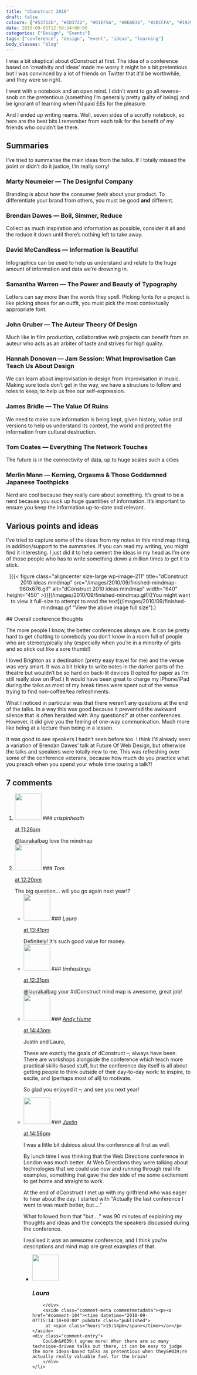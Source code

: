```yaml
---
title: "dConstruct 2010"
draft: false
colours: ["#53712b", "#1D3722", "#D1EF5A", "#8EAB36", "#2DCCFA", "#19291c", "#464646"]
date: 2010-09-05T12:58:54+00:00
categories: ["Design", "Events"]
tags: ["conference", "design", "event", "ideas", "learning"]
body_classes: "blog"
---
```


I was a bit skeptical about dConstruct at first. The idea of a conference based on ‘creativity and ideas’ made me worry it might be a bit pretentious but I was convinced by a lot of friends on Twitter that it’d be worthwhile, and they were so right.

I went with a notebook and an open mind. I didn’t want to go all reverse-snob on the pretentious (something I’m generally pretty guilty of being) and be ignorant of learning when I’d paid ££s for the pleasure.

And I ended up writing reams. Well, seven sides of a scruffy notebook, so here are the best bits I remember from each talk for the benefit of my friends who couldn’t be there.

## Summaries

I’ve tried to summarise the main ideas from the talks. If I totally missed the point or didn’t do it justice, I’m really sorry!

### Marty Neumeier — The Designful Company

Branding is about how the consumer *feels* about your product. To differentiate your brand from others, you must be good **and** different.

### Brendan Dawes — Boil, Simmer, Reduce

Collect as much inspiration and information as possible, consider it all and the reduce it down until there’s nothing left to take away.

### David McCandless — Information Is Beautiful

Infographics can be used to help us understand and relate to the huge amount of information and data we’re drowning in.

### Samantha Warren — The Power and Beauty of Typography

Letters can say more than the words they spell. Picking fonts for a project is like picking shoes for an outfit, you must pick the most contextually appropriate font.

### John Gruber — The Auteur Theory Of Design

Much like in film production, collaborative web projects can benefit from an auteur who acts as an arbiter of taste and strives for high quality.

### Hannah Donovan — Jam Session: What Improvisation Can Teach Us About Design

We can learn about improvisation in design from improvisation in music. Making sure tools don’t get in the way, we have a structure to follow and roles to keep, to help us free our self-expression.

### James Bridle — The Value Of Ruins

We need to make sure information is being kept, given history, value and versions to help us understand its context, the world and protect the information from cultural destruction.

### Tom Coates — Everything The Network Touches

The future is in the connectivity of data, up to huge scales such a cities

### Merlin Mann — Kerning, Orgasms &amp; Those Goddamned Japanese Toothpicks

Nerd are cool because they really care about something. It’s great to be a nerd because you suck up huge quantities of information. It’s important to ensure you keep the information up-to-date and relevant.

## Various points and ideas

I’ve tried to capture some of the ideas from my notes in this mind map thing, in addition/support to the summaries. If you can read my writing, you might find it interesting. I just did it to help cement the ideas in my head as I’m one of those people who has to write something down a million times to get it to stick.

<p style="text-align: center;">[{{< figure class="aligncenter size-large wp-image-211" title="dConstruct 2010 ideas mindmap" src="/images/2010/09/finished-mindmap-960x676.gif" alt="dConstruct 2010 ideas mindmap" width="640" height="450" >}}](/images/2010/09/finished-mindmap.gif)([You might want to view it full-size to attempt to read the text](/images/2010/09/finished-mindmap.gif "View the above image full size").)</p>
## Overall conference thoughts

The more people I know, the better conferences always are. It can be pretty hard to get chatting to somebody you don’t know in a room full of people who are stereotypically shy (especially when you’re in a minority of girls and so stick out like a sore thumb!)

I loved Brighton as a destination (pretty easy travel for me) and the venue was very smart. It was a bit tricky to write notes in the darker parts of the theatre but wouldn’t be so hard on back-lit devices (I opted for paper as I’m still really slow on iPad.) It would have been great to charge my iPhone/iPad during the talks as most of my break times were spent out of the venue trying to find non-coffee/tea refreshments.

What I noticed in particular was that there weren’t any questions at the end of the talks. In a way this was good because it prevented the awkward silence that is often heralded with ‘Any questions?’ at other conferences. However, it did give you the feeling of one-way communication. Much more like being at a lecture than being in a lesson.

It was good to see speakers I hadn’t seen before too. I think I’d already seen a variation of Brendan Dawes’ talk at Future Of Web Design, but otherwise the talks and speakers were totally new to me. This was refreshing over some of the conference veterans, because how much do you practice what you preach when you spend your whole time touring a talk?!

## 7 comments

<ol class="commentlist">
	<li class="comment even thread-even depth-1" id="li-comment-101">
			<div class="comment-author vcard">
			<img alt='' src='http://1.gravatar.com/avatar/d281a23b55db2b3d1d6b0be43791bf6b?s=72&amp;d=mm&amp;r=g' srcset='http://1.gravatar.com/avatar/d281a23b55db2b3d1d6b0be43791bf6b?s=144&amp;d=mm&amp;r=g 2x' class='avatar avatar-72 photo' height='72' width='72' />
### <cite class="fn">crispinheath</cite>
		</div>
		<aside class="comment-meta commentmetadata"><p><a href="#comment-101"><time datetime="2010-09-07T11:26:17+00:00" pubdate class="published">
		 at <span class="hours">11:26am</span></time></a></p>
	</aside>
	<div class="comment-entry">
		@laurakalbag love the mindmap
	</div>
</li>
	<li class="comment odd alt thread-odd thread-alt depth-1" id="li-comment-100">
			<div class="comment-author vcard">
			<img alt='' src='http://2.gravatar.com/avatar/b044f70c056d8b959d812b28d57bfad7?s=72&amp;d=mm&amp;r=g' srcset='http://2.gravatar.com/avatar/b044f70c056d8b959d812b28d57bfad7?s=144&amp;d=mm&amp;r=g 2x' class='avatar avatar-72 photo' height='72' width='72' />
### <cite class="fn">Tom</cite>
		</div>
		<aside class="comment-meta commentmetadata"><p><a href="#comment-100"><time datetime="2010-09-07T12:20:23+00:00" pubdate class="published">
		 at <span class="hours">12:20pm</span></time></a></p>
	</aside>
	<div class="comment-entry">
		The big question&#8230; will you go again next year!?
	</div>
	<ul class="children">
		<li class="comment even depth-2" id="li-comment-102">
			<div class="comment-author vcard">
			<img alt='' src='http://2.gravatar.com/avatar/55bb2acf65203dbb95c35a83e62e9ae6?s=72&amp;d=mm&amp;r=g' srcset='http://2.gravatar.com/avatar/55bb2acf65203dbb95c35a83e62e9ae6?s=144&amp;d=mm&amp;r=g 2x' class='avatar avatar-72 photo' height='72' width='72' />
### <cite class="fn">Laura</cite>
		</div>
		<aside class="comment-meta commentmetadata"><p><a href="#comment-102"><time datetime="2010-09-07T13:41:38+00:00" pubdate class="published">
		 at <span class="hours">13:41pm</span></time></a></p>
	</aside>
	<div class="comment-entry">
		Definitely! It&#039;s such good value for money.
		</div>
	</li>
	<li class="comment odd alt thread-even depth-1" id="li-comment-106">
			<div class="comment-author vcard">
			<img alt='' src='http://1.gravatar.com/avatar/d281a23b55db2b3d1d6b0be43791bf6b?s=72&amp;d=mm&amp;r=g' srcset='http://1.gravatar.com/avatar/d281a23b55db2b3d1d6b0be43791bf6b?s=144&amp;d=mm&amp;r=g 2x' class='avatar avatar-72 photo' height='72' width='72' />
### <cite class="fn">timhastings</cite>
		</div>
		<aside class="comment-meta commentmetadata"><p><a href="#comment-106"><time datetime="2010-09-07T12:31:51+00:00" pubdate class="published">
		 at <span class="hours">12:31pm</span></time></a></p>
	</aside>
	<div class="comment-entry">
		@laurakalbag your #dConstruct mind map is awesome, great job!
	</div>
</li>
	<li class="comment even thread-odd thread-alt depth-1" id="li-comment-105">
			<div class="comment-author vcard">
			<img alt='' src='http://1.gravatar.com/avatar/49f2afdf84fdc75ddb70fe2fc1701a37?s=72&amp;d=mm&amp;r=g' srcset='http://1.gravatar.com/avatar/49f2afdf84fdc75ddb70fe2fc1701a37?s=144&amp;d=mm&amp;r=g 2x' class='avatar avatar-72 photo' height='72' width='72' />
### <cite class="fn"><a href='http://andyhume.net' rel='external nofollow' class='url'>Andy Hume</a></cite>
		</div>
		<aside class="comment-meta commentmetadata"><p><a href="#comment-105"><time datetime="2010-09-07T14:43:01+00:00" pubdate class="published">
		 at <span class="hours">14:43pm</span></time></a></p>
	</aside>
	<div class="comment-entry">
		Justin and Laura,

These are exactly the goals of dConstruct –; always have been. There are workshops alongside the conference which teach more practical skills-based stuff, but the conference day itself is all about getting people to think outside of their day-to-day work: to inspire, to excite, and (perhaps most of all) to motivate.

So glad you enjoyed it –; and see you next year!
	</div>
</li>
	<li class="comment odd alt thread-even depth-1" id="li-comment-103">
			<div class="comment-author vcard">
			<img alt='' src='http://1.gravatar.com/avatar/ae049867321650db92f74bfb926a8551?s=72&amp;d=mm&amp;r=g' srcset='http://1.gravatar.com/avatar/ae049867321650db92f74bfb926a8551?s=144&amp;d=mm&amp;r=g 2x' class='avatar avatar-72 photo' height='72' width='72' />
### <cite class="fn"><a href='http://www.surferm.ag' rel='external nofollow' class='url'>Justin</a></cite>
		</div>
		<aside class="comment-meta commentmetadata"><p><a href="#comment-103"><time datetime="2010-09-07T14:56:02+00:00" pubdate class="published">
		 at <span class="hours">14:56pm</span></time></a></p>
	</aside>
	<div class="comment-entry">
		I was a little bit dubious about the conference at first as well.

By lunch time I was thinking that the Web Directions conference in London was much better.  At Web Directions they were talking about technologies that we could use now and running through real life examples, something that gave the dev side of me some excitement to get home and straight to work.

At the end of dConstruct I met up with my girlfriend who was eager to hear about the day.  I started with &quot;Actually the last conference I went to was much better, but&#8230;.&quot;

What followed from that &quot;but&#8230;.&quot; was 90 minutes of explaining my thoughts and ideas and the concepts the speakers discussed during the conference.

I realised it *was* an awesome conference, and I think you&#039;re descriptions and mind map are great examples of that.
	</div>
	<ul class="children">
		<li class="comment even depth-2" id="li-comment-104">
			<div class="comment-author vcard">
			<img alt='' src='http://2.gravatar.com/avatar/55bb2acf65203dbb95c35a83e62e9ae6?s=72&amp;d=mm&amp;r=g' srcset='http://2.gravatar.com/avatar/55bb2acf65203dbb95c35a83e62e9ae6?s=144&amp;d=mm&amp;r=g 2x' class='avatar avatar-72 photo' height='72' width='72' />
### <cite class="fn">Laura</cite>
		</div>
		<aside class="comment-meta commentmetadata"><p><a href="#comment-104"><time datetime="2010-09-07T15:14:18+00:00" pubdate class="published">
		 at <span class="hours">15:14pm</span></time></a></p>
	</aside>
	<div class="comment-entry">
		Couldn&#039;t agree more! When there are so many technique-driven talks out there, it can be easy to judge the more ideas-based talks as pretentious when they&#039;re actually really valuable fuel for the brain!
		</div>
	</li>
</ol>